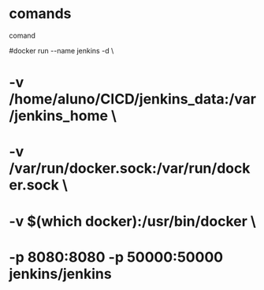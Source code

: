 # comands
comand

#docker run --name jenkins -d \
#    -v /home/aluno/CICD/jenkins_data:/var/jenkins_home \
#    -v /var/run/docker.sock:/var/run/docker.sock \
#    -v $(which docker):/usr/bin/docker \
#    -p 8080:8080 -p 50000:50000 jenkins/jenkins
